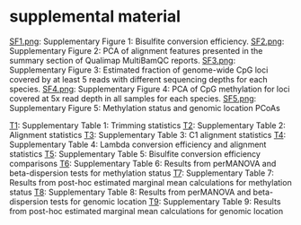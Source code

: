 # supplemental material

[SF1.png](https://github.com/hputnam/Meth_Compare/blob/master/output/supplemental-material/F1.png): Supplementary Figure 1: Bisulfite conversion efficiency.
[SF2.png](https://github.com/hputnam/Meth_Compare/blob/master/output/supplemental-material/F2.png): Supplementary Figure 2: PCA of alignment features presented in the summary section of Qualimap MultiBamQC reports. 
[SF3.png](https://github.com/hputnam/Meth_Compare/blob/master/output/supplemental-material/F3.png): Supplementary Figure 3: Estimated fraction of genome-wide CpG loci covered by at least 5 reads with different sequencing depths for each species.
[SF4.png](https://github.com/hputnam/Meth_Compare/blob/master/output/supplemental-material/F4.png): Supplementary Figure 4: PCA of CpG methylation for loci covered at 5x read depth in all samples for each species.
[SF5.png](https://github.com/hputnam/Meth_Compare/blob/master/output/supplemental-material/F5.png): Supplementary Figure 5: Methylation status and genomic location PCoAs

[T1](https://github.com/hputnam/Meth_Compare/blob/master/output/supplemental-material/T1-Raw_trimmed_data_descriptive_stats.csv): Supplementary Table 1: Trimming statistics 
[T2](https://github.com/hputnam/Meth_Compare/blob/master/output/supplemental-material/T2-Pact_Mcap_alignments_descriptive_stats.csv): Supplementary Table 2: Alignment statistics
[T3](https://github.com/hputnam/Meth_Compare/blob/master/output/supplemental-material/T3-C1_alignments_descriptive_stats.csv): Supplementary Table 3: C1 alignment statistics
[T4](https://github.com/hputnam/Meth_Compare/blob/master/output/supplemental-material/T4-lamda_vs_estimated_conversion_efficiency.csv): Supplementary Table 4: Lambda conversion efficiency and alignment statistics
[T5](https://github.com/hputnam/Meth_Compare/blob/master/output/supplemental-material/T5-conversion_efficiency_stats.csv): Supplementary Table 5: Bisulfite conversion efficiency comparisons
[T6](): Supplementary Table 6: Results from perMANOVA and beta-dispersion tests for methylation status
[T7](): Supplementary Table 7: Results from post-hoc estimated marginal mean calculations for methylation status
[T8](): Supplementary Table 8: Results from perMANOVA and beta-dispersion tests for genomic location
[T9](): Supplementary Table 9: Results from post-hoc estimated marginal mean calculations for genomic location
